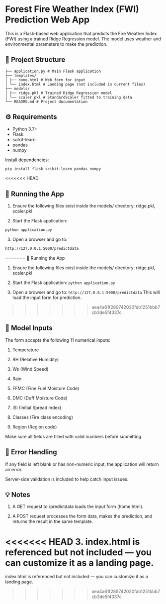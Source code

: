 # Forest Fire Weather Index (FWI) Prediction Web App

This is a Flask-based web application that predicts the Fire Weather Index (FWI) using a trained Ridge Regression model. The model uses weather and environmental parameters to make the prediction.

## 📁 Project Structure
```plaintext
├── application.py # Main Flask application
├── templates/
│ ├── home.html # Web form for input
│ └── index.html # Landing page (not included in current files)
├── models/
│ ├── ridge.pkl # Trained Ridge Regression model
│ └── scaler.pkl # StandardScaler fitted to training data
└── README.md # Project documentation
```

## ⚙️ Requirements

- Python 3.7+
- Flask
- scikit-learn
- pandas
- numpy

Install dependencies:

```bash
pip install flask scikit-learn pandas numpy
```
<<<<<<< HEAD

## 🚀 Running the App
1. Ensure the following files exist inside the models/ directory: ridge.pkl, scaler.pkl

2. Start the Flask application: 
```bash
python application.py
```

3. Open a browser and go to: 
```bash
http://127.0.0.1:5000/predictdata
```
=======
🚀 Running the App
1. Ensure the following files exist inside the models/ directory: ridge.pkl, scaler.pkl

2. Start the Flask application: ```python application.py```

3. Open a browser and go to: ```http://127.0.0.1:5000/predictdata```
    This will load the input form for prediction.
>>>>>>> aea4a61f289742020fab1251bbb7cb3de5f4337c

## 🧠 Model Inputs
The form accepts the following 11 numerical inputs:

1. Temperature

2. RH (Relative Humidity)

3. Ws (Wind Speed)

4. Rain

5. FFMC (Fine Fuel Moisture Code)

6. DMC (Duff Moisture Code)

7. ISI (Initial Spread Index)

8. Classes (Fire class encoding)

9. Region (Region code)

Make sure all fields are filled with valid numbers before submitting.

## 🔧 Error Handling
If any field is left blank or has non-numeric input, the application will return an error.

Server-side validation is included to help catch input issues.

## 💡 Notes
1. A GET request to /predictdata loads the input form (home.html).

2. A POST request processes the form data, makes the prediction, and returns the result in the same template.

<<<<<<< HEAD
3. index.html is referenced but not included — you can customize it as a landing page.
=======
index.html is referenced but not included — you can customize it as a landing page.
>>>>>>> aea4a61f289742020fab1251bbb7cb3de5f4337c
